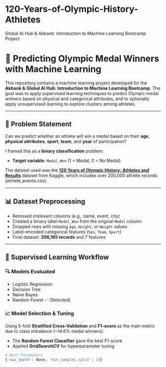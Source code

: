 # 120-Years-of-Olympic-History-Athletes
Global AI Hub &amp; Akbank: Introduction to Machine Learning Bootcamp Project

# 🏅 Predicting Olympic Medal Winners with Machine Learning

This repository contains a machine learning project developed for the **Akbank & Global AI Hub: Introduction to Machine Learning Bootcamp**. The goal was to apply supervised learning techniques to predict Olympic medal winners based on physical and categorical attributes, and to optionally apply unsupervised learning to explore clusters among athletes.

---

## 📌 Problem Statement

Can we predict whether an athlete will win a medal based on their **age**, **physical attributes**, **sport**, **team**, and **year** of participation?

I framed this as a **binary classification** problem:
- **Target variable**: `Medal_Won` (1 = Medal, 0 = No Medal)

The dataset used was the [**120 Years of Olympic History: Athletes and Results**](https://www.kaggle.com/datasets/heesoo37/120-years-of-olympic-history-athletes-and-results) dataset from Kaggle, which includes over 200,000 athlete records (athlete_events.csv).

---

## 📊 Dataset Preprocessing

- Removed irrelevant columns (e.g., name, event, city)
- Created a binary label `Medal_Won` from the original `Medal` column
- Dropped rows with missing `Age`, `Height`, or `Weight` values
- Label-encoded categorical features (`Sex`, `Team`, `Sport`)
- Final dataset: **206,165 records** and 7 features

---

## 🤖 Supervised Learning Workflow

### 🔍 Models Evaluated
- Logistic Regression
- Decision Tree
- Naive Bayes
- Random Forest ✅ *(Selected)*

### 📈 Model Selection & Tuning
Using 5-fold **Stratified Cross-Validation** and **F1-score** as the main metric due to class imbalance (~14.6% medal winners):

- The **Random Forest Classifier** gave the best F1-score
- Applied **GridSearchCV** for hyperparameter tuning

```python
# Best Parameters
{'max_depth': None, 'min_samples_split': 10}

